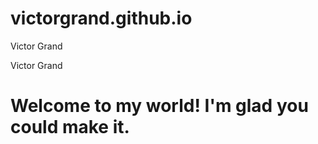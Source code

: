 # victorgrand.github.io
Victor Grand

 <body>
   <h/1>Victor Grand<h1>
   <p> Welcome to my world! I'm glad you could make it.</p>

  
